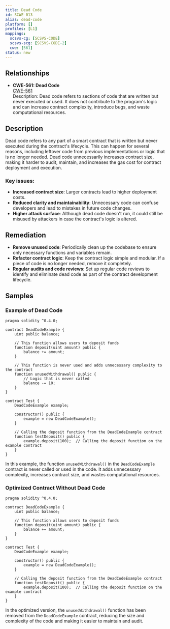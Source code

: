 ```yaml
---
title: Dead Code
id: SCWE-013
alias: dead-code
platform: []
profiles: [L1]
mappings:
  scsvs-cg: [SCSVS-CODE]
  scsvs-scg: [SCSVS-CODE-2]
  cwe: [561]
status: new
---
```


## Relationships
- **CWE-561: Dead Code**  
  [CWE-561](https://cwe.mitre.org/data/definitions/561.html)  
  Description: Dead code refers to sections of code that are written but never executed or used. It does not contribute to the program's logic and can increase contract complexity, introduce bugs, and waste computational resources.

## Description
Dead code refers to any part of a smart contract that is written but never executed during the contract's lifecycle. This can happen for several reasons, including leftover code from previous implementations or logic that is no longer needed. Dead code unnecessarily increases contract size, making it harder to audit, maintain, and increases the gas cost for contract deployment and execution.

### Key issues:
- **Increased contract size**: Larger contracts lead to higher deployment costs.
- **Reduced clarity and maintainability**: Unnecessary code can confuse developers and lead to mistakes in future code changes.
- **Higher attack surface**: Although dead code doesn't run, it could still be misused by attackers in case the contract's logic is altered.

## Remediation
- **Remove unused code**: Periodically clean up the codebase to ensure only necessary functions and variables remain.
- **Refactor contract logic**: Keep the contract logic simple and modular. If a piece of code is no longer needed, remove it completely.
- **Regular audits and code reviews**: Set up regular code reviews to identify and eliminate dead code as part of the contract development lifecycle.

## Samples

### Example of Dead Code

```solidity
pragma solidity ^0.4.0;

contract DeadCodeExample {
    uint public balance;

    // This function allows users to deposit funds
    function deposit(uint amount) public {
        balance += amount;
    }

    // This function is never used and adds unnecessary complexity to the contract
    function unusedWithdrawal() public {
        // Logic that is never called
        balance -= 10;
    }
}

contract Test {
    DeadCodeExample example;

    constructor() public {
        example = new DeadCodeExample();
    }

    // Calling the deposit function from the DeadCodeExample contract
    function testDeposit() public {
        example.deposit(100);  // Calling the deposit function on the example contract
    }
}
```
In this example, the function `unusedWithdrawal()` in the `DeadCodeExample` contract is never called or used in the code. It adds unnecessary complexity, increases contract size, and wastes computational resources.

### Optimized Contract Without Dead Code
```solidity
pragma solidity ^0.4.0;

contract DeadCodeExample {
    uint public balance;

    // This function allows users to deposit funds
    function deposit(uint amount) public {
        balance += amount;
    }
}

contract Test {
    DeadCodeExample example;

    constructor() public {
        example = new DeadCodeExample();
    }

    // Calling the deposit function from the DeadCodeExample contract
    function testDeposit() public {
        example.deposit(100);  // Calling the deposit function on the example contract
    }
}
```
In the optimized version, the `unusedWithdrawal()` function has been removed from the `DeadCodeExample` contract, reducing the size and complexity of the code and making it easier to maintain and audit.